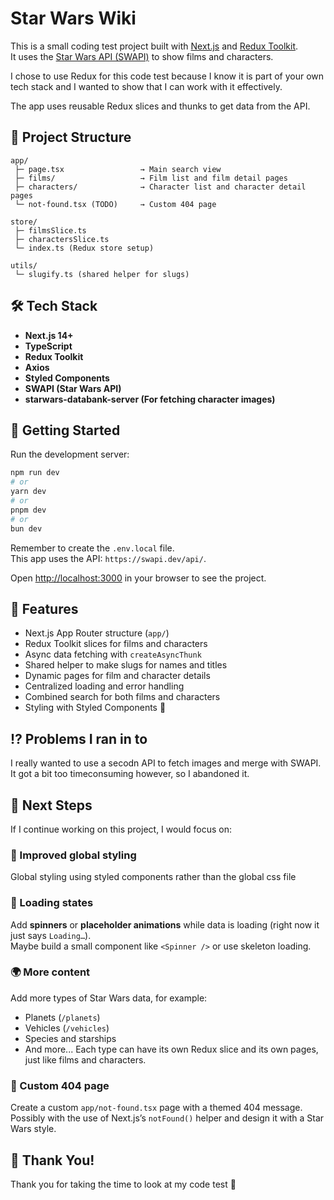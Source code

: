# Star Wars Wiki

This is a small coding test project built with [Next.js](https://nextjs.org) and [Redux Toolkit](https://redux-toolkit.js.org).  
It uses the [Star Wars API (SWAPI)](https://swapi.dev/api/) to show films and characters.

I chose to use Redux for this code test because I know it is part of your own tech stack and I wanted to show that I can work with it effectively.

The app uses reusable Redux slices and thunks to get data from the API.

## 🧱 Project Structure

```
app/
 ├─ page.tsx                 → Main search view
 ├─ films/                   → Film list and film detail pages
 ├─ characters/              → Character list and character detail pages
 └─ not-found.tsx (TODO)     → Custom 404 page

store/
 ├─ filmsSlice.ts
 ├─ charactersSlice.ts
 └─ index.ts (Redux store setup)

utils/
 └─ slugify.ts (shared helper for slugs)
```

## 🛠️ Tech Stack

- **Next.js 14+**
- **TypeScript**
- **Redux Toolkit**
- **Axios**
- **Styled Components**
- **SWAPI (Star Wars API)**
- **starwars-databank-server (For fetching character images)**

## 🚀 Getting Started

Run the development server:

```bash
npm run dev
# or
yarn dev
# or
pnpm dev
# or
bun dev
```

Remember to create the `.env.local` file.  
This app uses the API: `https://swapi.dev/api/`.

Open [http://localhost:3000](http://localhost:3000) in your browser to see the project.

## 🧩 Features

- Next.js App Router structure (`app/`)
- Redux Toolkit slices for films and characters
- Async data fetching with `createAsyncThunk`
- Shared helper to make slugs for names and titles
- Dynamic pages for film and character details
- Centralized loading and error handling
- Combined search for both films and characters
- Styling with Styled Components 💅

## ⁉️ Problems I ran in to

I really wanted to use a secodn API to fetch images and merge with SWAPI. It got a bit too timeconsuming however, so I abandoned it.

## 🧠 Next Steps

If I continue working on this project, I would focus on:

### 💅 Improved global styling

Global styling using styled components rather than the global css file

### 🔄 Loading states

Add **spinners** or **placeholder animations** while data is loading (right now it just says `Loading…`).  
Maybe build a small component like `<Spinner />` or use skeleton loading.

### 🌍 More content

Add more types of Star Wars data, for example:

- Planets (`/planets`)
- Vehicles (`/vehicles`)
- Species and starships
- And more...
  Each type can have its own Redux slice and its own pages, just like films and characters.

### 🚫 Custom 404 page

Create a custom `app/not-found.tsx` page with a themed 404 message.  
Possibly with the use of Next.js’s `notFound()` helper and design it with a Star Wars style.

## 🌟 Thank You!

Thank you for taking the time to look at my code test 💛
